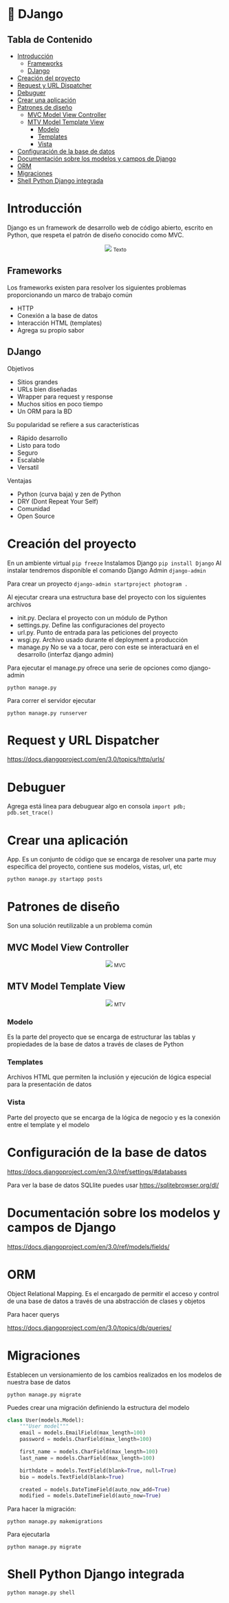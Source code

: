 # :snake: DJango<!-- omit in toc -->

## Tabla de Contenido<!-- omit in toc -->
- [Introducción](#introducci%c3%b3n)
  - [Frameworks](#frameworks)
  - [DJango](#django)
- [Creación del proyecto](#creaci%c3%b3n-del-proyecto)
- [Request y URL Dispatcher](#request-y-url-dispatcher)
- [Debuguer](#debuguer)
- [Crear una aplicación](#crear-una-aplicaci%c3%b3n)
- [Patrones de diseño](#patrones-de-dise%c3%b1o)
  - [MVC Model View Controller](#mvc-model-view-controller)
  - [MTV Model Template View](#mtv-model-template-view)
    - [Modelo](#modelo)
    - [Templates](#templates)
    - [Vista](#vista)
- [Configuración de la base de datos](#configuraci%c3%b3n-de-la-base-de-datos)
- [Documentación sobre los modelos y campos de Django](#documentaci%c3%b3n-sobre-los-modelos-y-campos-de-django)
- [ORM](#orm)
- [Migraciones](#migraciones)
- [Shell Python Django integrada](#shell-python-django-integrada)

# Introducción

Django es un framework de desarrollo web de código abierto, escrito en Python, que respeta el patrón de diseño conocido como MVC. 

<div align="center">
  <img src="images/1.png">
  <small>Texto</small>
</div>

## Frameworks
Los frameworks existen para resolver los siguientes problemas proporcionando un marco de trabajo común

* HTTP
* Conexión a la base de datos
* Interacción HTML (templates)
* Agrega su propio sabor

## DJango

Objetivos
* Sitios grandes
* URLs bien diseñadas
* Wrapper para request y response
* Muchos sitios en poco tiempo
* Un ORM para la BD


Su popularidad se refiere a sus características

* Rápido desarrollo
* Listo para todo
* Seguro
* Escalable
* Versatil

Ventajas
* Python (curva baja) y zen de Python
* DRY (Dont Repeat Your Self)
* Comunidad
* Open Source

# Creación del proyecto

En un ambiente virtual
`pip freeze`
Instalamos Django
`pip install Django`
Al instalar tendremos disponible el comando Django Admin
`django-admin`

Para crear un proyecto
`django-admin startproject photogram .`

Al ejecutar creara una estructura base del proyecto con los siguientes archivos

* init.py. Declara el proyecto con un módulo de Python
* settings.py. Define las configuraciones del proyecto
* url.py. Punto de entrada para las peticiones del proyecto
* wsgi.py. Archivo usado durante el deployment a producción
* manage.py No se va a tocar, pero con este se interactuará en el desarrollo (interfaz django admin)

Para ejecutar el manage.py ofrece una serie de opciones como django-admin

`python manage.py`

Para correr el servidor ejecutar

`python manage.py runserver`

# Request y URL Dispatcher

https://docs.djangoproject.com/en/3.0/topics/http/urls/

# Debuguer 

Agrega está linea para debuguear algo en consola
`import pdb; pdb.set_trace()`

# Crear una aplicación

App. Es un conjunto de código que se encarga de resolver una parte muy específica del proyecto, contiene sus modelos, vistas, url, etc

`python manage.py startapp posts`

# Patrones de diseño

Son una solución reutilizable a un problema común

## MVC Model View Controller
<div align="center">
  <img src="images/2.png">
  <small>MVC</small>
</div>

## MTV Model Template View
<div align="center">
  <img src="images/3.png">
  <small>MTV</small>
</div>

### Modelo
Es la parte del proyecto que se encarga de estructurar las tablas y propiedades de la base de datos a través de clases de Python

### Templates
Archivos HTML que permiten la inclusión y ejecución de lógica especial para la presentación de datos

### Vista
Parte del proyecto que se encarga de la lógica de negocio y es la conexión entre el template y el modelo

# Configuración de la base de datos
 
https://docs.djangoproject.com/en/3.0/ref/settings/#databases

Para ver la base de datos SQLlite puedes usar
https://sqlitebrowser.org/dl/

# Documentación sobre los modelos y campos de Django
https://docs.djangoproject.com/en/3.0/ref/models/fields/

# ORM

Object Relational Mapping. Es el encargado de permitir el acceso y control de una base de datos a través de una abstracción de clases y objetos

Para hacer querys

https://docs.djangoproject.com/en/3.0/topics/db/queries/

# Migraciones

Establecen un versionamiento de los cambios realizados en los modelos de nuestra base de datos

`python manage.py migrate`

Puedes crear una migración definiendo la estructura del modelo
```python
class User(models.Model):
    """User model"""
    email = models.EmailField(max_length=100)
    password = models.CharField(max_length=100)

    first_name = models.CharField(max_length=100)
    last_name = models.CharField(max_length=100)

    birthdate = models.TextField(blank=True, null=True)
    bio = models.TextField(blank=True)

    created = models.DateTimeField(auto_now_add=True)
    modified = models.DateTimeField(auto_now=True)
```

Para hacer la migración:

`python manage.py makemigrations`

Para ejecutarla

`python manage.py migrate`

# Shell Python Django integrada
`python manage.py shell`